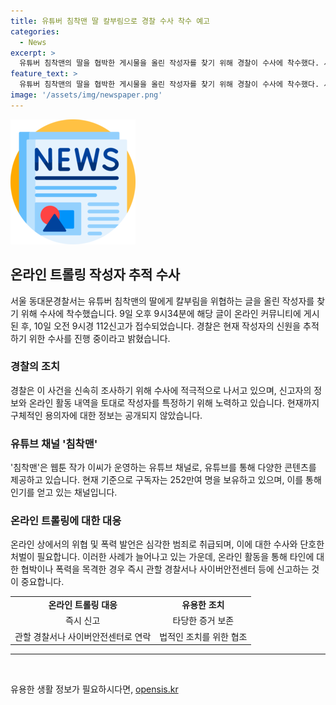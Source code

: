 ```yaml
---
title: 유튜버 침착맨 딸 칼부림으로 경찰 수사 착수 예고
categories:
  - News
excerpt: >
  유튜버 침착맨의 딸을 협박한 게시물을 올린 작성자를 찾기 위해 경찰이 수사에 착수했다. 서울 동대문경찰서는 한 온라인 커뮤니티에 올린 글을 추적 중이며, 이미 해당 글에 대한 신고가 경찰에 접수됐다. 유튜브 채널 침착맨은 대표작을 보유한 웹툰 작가가 운영하고 있으며, 구독자 수는 252만여명을 보유하고 있다. 경찰은 글 작성자의 신원을 특정하기 위해 수사 중이라고 밝혔다. (150자)
feature_text: >
  유튜버 침착맨의 딸을 협박한 게시물을 올린 작성자를 찾기 위해 경찰이 수사에 착수했다. 서울 동대문경찰서는 한 온라인 커뮤니티에 올린 글을 추적 중이며, 이미 해당 글에 대한 신고가 경찰에 접수됐다. 유튜브 채널 침착맨은 대표작을 보유한 웹툰 작가가 운영하고 있으며, 구독자 수는 252만여명을 보유하고 있다. 경찰은 글 작성자의 신원을 특정하기 위해 수사 중이라고 밝혔다. (150자)
image: '/assets/img/newspaper.png'
---
```


<p><img src="/assets/img/newspaper.png" alt="kimp 속보" /></p>

<h2 data-ke-size="size26">온라인 트롤링 작성자 추적 수사</h2>

<p data-ke-size="size16">서울 동대문경찰서는 유튜버 침착맨의 딸에게 칼부림을 위협하는 글을 올린 작성자를 찾기 위해 수사에 착수했습니다. 9일 오후 9시34분에 해당 글이 온라인 커뮤니티에 게시된 후, 10일 오전 9시경 112신고가 접수되었습니다. 경찰은 현재 작성자의 신원을 추적하기 위한 수사를 진행 중이라고 밝혔습니다.</p>

<h3>경찰의 조치</h3>

<p data-ke-size="size16">경찰은 이 사건을 신속히 조사하기 위해 수사에 적극적으로 나서고 있으며, 신고자의 정보와 온라인 활동 내역을 토대로 작성자를 특정하기 위해 노력하고 있습니다. 현재까지 구체적인 용의자에 대한 정보는 공개되지 않았습니다.</p>

<h3>유튜브 채널 '침착맨'</h3>

<p data-ke-size="size16">'침착맨'은 웹툰 작가 이씨가 운영하는 유튜브 채널로, 유튜브를 통해 다양한 콘텐츠를 제공하고 있습니다. 현재 기준으로 구독자는 252만여 명을 보유하고 있으며, 이를 통해 인기를 얻고 있는 채널입니다.</p>

<h3>온라인 트롤링에 대한 대응</h3>

<p data-ke-size="size16">온라인 상에서의 위협 및 폭력 발언은 심각한 범죄로 취급되며, 이에 대한 수사와 단호한 처벌이 필요합니다. 이러한 사례가 늘어나고 있는 가운데, 온라인 활동을 통해 타인에 대한 협박이나 폭력을 목격한 경우 즉시 관할 경찰서나 사이버안전센터 등에 신고하는 것이 중요합니다.</p>

<table style="width: 100%;" data-ke-style="text-align: center;"><tbody><tr>
<td style="text-align: center; height: 17px;"><b>온라인 트롤링 대응</b></td>
<td style="text-align: center; height: 17px;"><b>유용한 조치</b></td>
</tr>
<tr>
<td style="text-align: center; height: 17px;">즉시 신고</td>
<td style="text-align: center; height: 17px;">타당한 증거 보존</td>
</tr>
<tr>
<td style="text-align: center; height: 17px;">관할 경찰서나 사이버안전센터로 연락</td>
<td style="text-align: center; height: 17px;">법적인 조치를 위한 협조</td>
</tr>
</tbody></table>

<hr data-ke-size="size16">

<p data-ke-size="size16">&nbsp;</p>
유용한 생활 정보가 필요하시다면, <a href="https://opensis.kr" rel="dofollow">opensis.kr</a>


